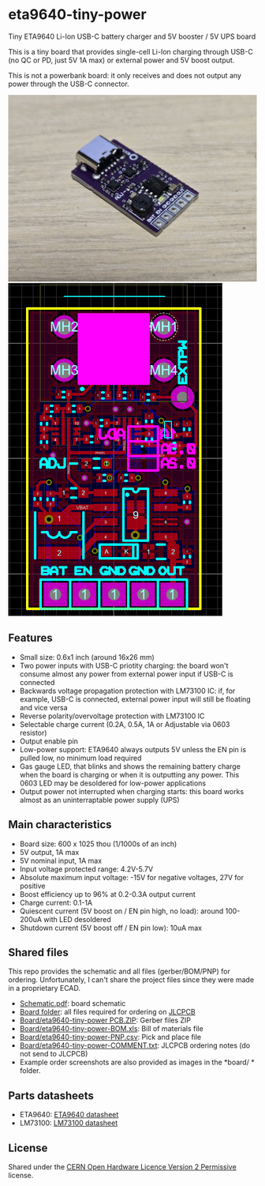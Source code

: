 # eta9640-tiny-power
Tiny ETA9640 Li-Ion USB-C battery charger and 5V booster / 5V UPS board

This is a tiny board that provides single-cell Li-Ion charging through USB-C (no QC or PD, just 5V 1A max) or external power and 5V boost output.

This is not a powerbank board: it only receives and does not output any power through the USB-C connector.

![Board photo](photo.jpg?raw=true "Board photo")
![Board image](board.png?raw=true "Board image")

## Features
- Small size: 0.6x1 inch (around 16x26 mm)
- Two power inputs with USB-C priotity charging: the board won't consume almost any power from external power input if USB-C is connected
- Backwards voltage propagation protection with LM73100 IC: if, for example, USB-C is connected, external power input will still be floating and vice versa
- Reverse polarity/overvoltage protection with LM73100 IC
- Selectable charge current (0.2A, 0.5A, 1A or Adjustable via 0603 resistor)
- Output enable pin
- Low-power support: ETA9640 always outputs 5V unless the EN pin is pulled low, no minimum load required
- Gas gauge LED, that blinks and shows the remaining battery charge when the board is charging or when it is outputting any power. This 0603 LED may be desoldered for low-power applications
- Output power not interrupted when charging starts: this board works almost as an uninterraptable power supply (UPS)

## Main characteristics
- Board size: 600 x 1025 thou (1/1000s of an inch)
- 5V output, 1A max
- 5V nominal input, 1A max
- Input voltage protected range: 4.2V-5.7V
- Absolute maximum input voltage: -15V for negative voltages, 27V for positive
- Boost efficiency up to 96% at 0.2-0.3A output current
- Charge current: 0.1-1A
- Quiescent current (5V boost on / EN pin high, no load): around 100-200uA with LED desoldered
- Shutdown current (5V boost off / EN pin low): 10uA max

## Shared files

This repo provides the schematic and all files (gerber/BOM/PNP) for ordering.
Unfortunately, I can't share the project files since they were made in a proprietary ECAD.

- [Schematic.pdf](schematic.pdf "Schematic.pdf"): board schematic
- [Board folder](board "Board folder"): all files required for ordering on [JLCPCB](http://jlcpcb.com "JLCPCB")
- [Board/eta9640-tiny-power PCB.ZIP](board/eta9640-tine-power-PCB.ZIP "Board/eta9640-tiny-power PCB.ZIP"): Gerber files ZIP
- [Board/eta9640-tiny-power-BOM.xls](board/eta9640-tiny-power-BOM.xls "Board/eta9640-tiny-power-BOM.xls"): Bill of materials file
- [Board/eta9640-tiny-power-PNP.csv](board/eta9640-tiny-power-PNP.csv "Board/eta9640-tiny-power-PNP.csv"): Pick and place file
- [Board/eta9640-tiny-power-COMMENT.txt](board/eta9640-tiny-power-COMMENT.txt "Board/eta9640-tiny-power-COMMENT.txt"): JLCPCB ordering notes (do not send to JLCPCB)
- Example order screenshots are also provided as images in the *board/ * folder.

## Parts datasheets
- ETA9640: [ETA9640 datasheet](http://www.eta-semi.com/wp-content/uploads/2022/03/ETA9640_V1.5.pdf "ETA9640 datasheet")
- LM73100: [LM73100 datasheet](https://www.ti.com/lit/ds/symlink/lm7310.pdf "LM73100 datasheet")

## License

Shared under the [CERN Open Hardware Licence Version 2 Permissive](LICENSE "License file") license.


